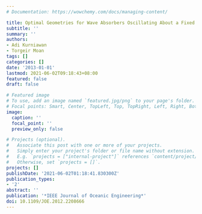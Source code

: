 ```yaml
---
# Documentation: https://wowchemy.com/docs/managing-content/

title: Optimal Geometries for Wave Absorbers Oscillating About a Fixed Axis
subtitle: ''
summary: ''
authors:
- Adi Kurniawan
- Torgeir Moan
tags: []
categories: []
date: '2013-01-01'
lastmod: 2021-06-02T09:18:43+08:00
featured: false
draft: false

# Featured image
# To use, add an image named `featured.jpg/png` to your page's folder.
# Focal points: Smart, Center, TopLeft, Top, TopRight, Left, Right, BottomLeft, Bottom, BottomRight.
image:
  caption: ''
  focal_point: ''
  preview_only: false

# Projects (optional).
#   Associate this post with one or more of your projects.
#   Simply enter your project's folder or file name without extension.
#   E.g. `projects = ["internal-project"]` references `content/project/deep-learning/index.md`.
#   Otherwise, set `projects = []`.
projects: []
publishDate: '2021-06-02T01:18:41.830300Z'
publication_types:
- '2'
abstract: ''
publication: '*IEEE Journal of Oceanic Engineering*'
doi: 10.1109/JOE.2012.2208666
---
```

